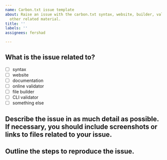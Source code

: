 ```yaml
---
name: Carbon.txt issue template
about: Raise an issue with the carbon.txt syntax, website, builder, validator, or
  other related material.
title: ''
labels: ''
assignees: fershad

---
```


## What is the issue related to?

- [ ] syntax
- [ ] website
- [ ] documentation
- [ ] online validator
- [ ] file builder
- [ ] CLI validator
- [ ] something else

## Describe the issue in as much detail as possible. If necessary, you should include screenshots or links to files related to your issue.


## Outline the steps to reproduce the issue.
